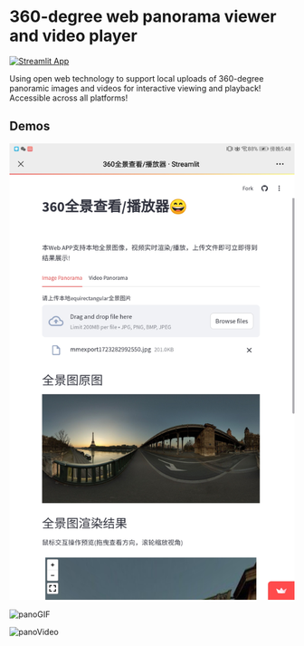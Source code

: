 
# 360-degree web panorama viewer and video player

[![Streamlit App](https://static.streamlit.io/badges/streamlit_badge_black_white.svg)](https://360-panorama-viewer-app-xdgpgug5742qzumd8a4sm9.streamlit.app)

Using open web technology to support local uploads of 360-degree panoramic images and videos for interactive viewing and playback! Accessible across all platforms!

## Demos

![panoImg](images/360panoramaImage1.jpg)

![panoGIF](images/360panoImage.gif)

![panoVideo](images/360panoVideo.gif)
